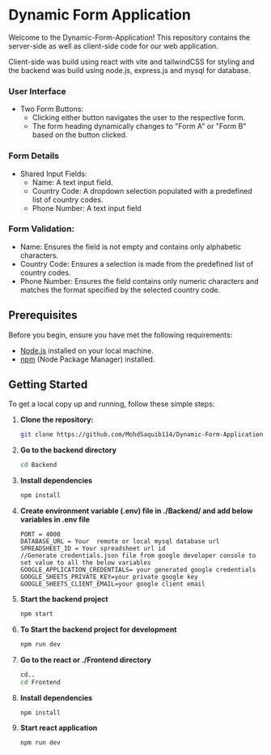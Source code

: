# Dynamic Form Application

Welcome to the Dynamic-Form-Application! This repository contains the server-side as well as client-side code for our web application.

Client-side was build using react with vite and tailwindCSS for styling and the backend was build using node.js, express.js and mysql for database.

### User Interface

- Two Form Buttons:
  - Clicking either button navigates the user to the respective form.
  - The form heading dynamically changes to "Form A" or "Form B" based on the button clicked.

### Form Details

- Shared Input Fields:
  - Name: A text input field.
  - Country Code: A dropdown selection populated with a predefined list of country codes.
  - Phone Number: A text input field

### Form Validation:

- Name: Ensures the field is not empty and contains only alphabetic characters.
- Country Code: Ensures a selection is made from the predefined list of country codes.
- Phone Number: Ensures the field contains only numeric characters and matches the format specified by the selected country code.

## Prerequisites

Before you begin, ensure you have met the following requirements:

- [Node.js](https://nodejs.org/) installed on your local machine.
- [npm](https://www.npmjs.com/) (Node Package Manager) installed.

## Getting Started

To get a local copy up and running, follow these simple steps:

1. **Clone the repository:**

   ```bash
   git clone https://github.com/MohdSaquib114/Dynamic-Form-Application.git

   ```

2. **Go to the backend directory**

   ```bash
   cd Backend

   ```

3. **Install dependencies**

   ```bash
   npm install

   ```

4. **Create environment variable (.env) file in ./Backend/ and add below variables in .env file**

   ```plaintext
   PORT = 4000
   DATABASE_URL = Your  remote or local mysql database url
   SPREADSHEET_ID = Your spreadsheet url id
   //Generate credentials.json file from google developer console to set value to all the below variables
   GOOGLE_APPLICATION_CREDENTIALS= your generated google credentials
   GOOGLE_SHEETS_PRIVATE_KEY=your private google key
   GOOGLE_SHEETS_CLIENT_EMAIL=your google client email

   ```

5. **Start the backend project**

   ```bash
   npm start

   ```

6. **To Start the backend project for development**

   ```bash
   npm run dev

   ```

7. **Go to the react or ./Frontend directory**

   ```bash
   cd..
   cd Frontend

   ```

8. **Install dependencies**

   ```bash
   npm install

   ```

9. **Start react application**

   ```bash
   npm run dev
   ```
